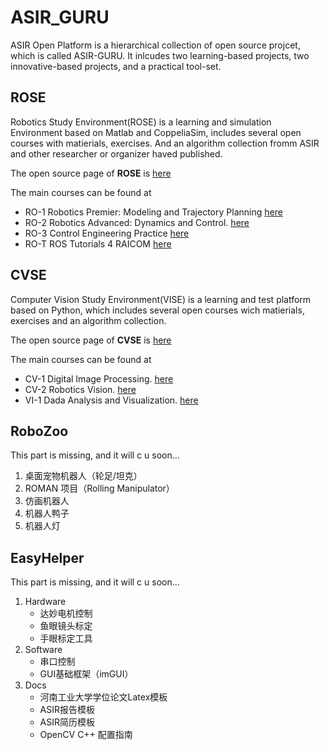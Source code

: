 # ASIR_GURU
ASIR Open Platform is a hierarchical collection of open source projcet, which is called ASIR-GURU. It inlcudes two learning-based projects, two innovative-based projects, and a practical tool-set.

## ROSE
Robotics Study Environment(ROSE) is a learning and simulation Environment based on Matlab and CoppeliaSim, includes several open courses with matierials, exercises.
And an algorithm collection fromm ASIR and other researcher or organizer haved published. 

The open source page of **ROSE** is [here](https://github.com/xiangwu/ROSE) 

The main courses can be found at
- RO-1 Robotics Premier: Modeling and Trajectory Planning [here](/teaching/ro1-2025)
- RO-2 Robotics Advanced: Dynamics and Control. [here](/teaching/ro1-2025)
- RO-3 Control Engineering Practice [here]()
- RO-T ROS Tutorials 4 RAICOM [here]()

## CVSE
Computer Vision Study Environment(VISE) is a learning and test platform based on Python, which includes several open courses wich matierials, exercises and an algorithm collection. 

The open source page of **CVSE** is [here](https://github.com/xiangwu/CVSE) 

The main courses can be found at
- CV-1 Digital Image Processing. [here]()
- CV-2 Robotics Vision. [here]()
- VI-1 Dada Analysis and Visualization. [here]()

## RoboZoo
This part is missing, and it will c u soon...
  1. 桌面宠物机器人（轮足/坦克）
  2. ROMAN 项目（Rolling Manipulator）    
  3. 仿画机器人
  4. 机器人鸭子
  5. 机器人灯

## EasyHelper
This part is missing, and it will c u soon...
  1. Hardware
      - 达妙电机控制
      - 鱼眼镜头标定
      - 手眼标定工具
  2. Software
      - 串口控制
      - GUI基础框架（imGUI）
  3. Docs
      - 河南工业大学学位论文Latex模板
      - ASIR报告模板
      - ASIR简历模板
      - OpenCV C++ 配置指南
